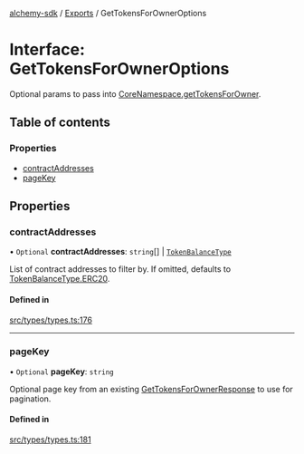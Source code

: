 [alchemy-sdk](../README.md) / [Exports](../modules.md) / GetTokensForOwnerOptions

# Interface: GetTokensForOwnerOptions

Optional params to pass into [CoreNamespace.getTokensForOwner](../classes/CoreNamespace.md#gettokensforowner).

## Table of contents

### Properties

- [contractAddresses](GetTokensForOwnerOptions.md#contractaddresses)
- [pageKey](GetTokensForOwnerOptions.md#pagekey)

## Properties

### contractAddresses

• `Optional` **contractAddresses**: `string`[] \| [`TokenBalanceType`](../enums/TokenBalanceType.md)

List of contract addresses to filter by. If omitted, defaults to
[TokenBalanceType.ERC20](../enums/TokenBalanceType.md#erc20).

#### Defined in

[src/types/types.ts:176](https://github.com/alchemyplatform/alchemy-sdk-js/blob/aeb51c8/src/types/types.ts#L176)

___

### pageKey

• `Optional` **pageKey**: `string`

Optional page key from an existing [GetTokensForOwnerResponse](GetTokensForOwnerResponse.md) to use for
pagination.

#### Defined in

[src/types/types.ts:181](https://github.com/alchemyplatform/alchemy-sdk-js/blob/aeb51c8/src/types/types.ts#L181)
